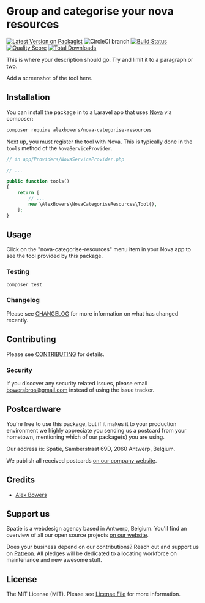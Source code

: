 # Group and categorise your nova resources

[![Latest Version on Packagist](https://img.shields.io/packagist/v/alexbowers/nova-categorise-resources.svg?style=flat-square)](https://packagist.org/packages/alexbowers/nova-categorise-resources)
![CircleCI branch](https://img.shields.io/circleci/project/github/alexbowers/nova-categorise-resources/master.svg?style=flat-square)
[![Build Status](https://img.shields.io/travis/alexbowers/nova-categorise-resources/master.svg?style=flat-square)](https://travis-ci.org/alexbowers/nova-categorise-resources)
[![Quality Score](https://img.shields.io/scrutinizer/g/alexbowers/nova-categorise-resources.svg?style=flat-square)](https://scrutinizer-ci.com/g/alexbowers/nova-categorise-resources)
[![Total Downloads](https://img.shields.io/packagist/dt/alexbowers/nova-categorise-resources.svg?style=flat-square)](https://packagist.org/packages/alexbowers/nova-categorise-resources)


This is where your description should go. Try and limit it to a paragraph or two.

Add a screenshot of the tool here.

## Installation

You can install the package in to a Laravel app that uses [Nova](https://nova.laravel.com) via composer:

```bash
composer require alexbowers/nova-categorise-resources
```

Next up, you must register the tool with Nova. This is typically done in the `tools` method of the `NovaServiceProvider`.

```php
// in app/Providers/NovaServiceProvider.php

// ...

public function tools()
{
    return [
        // ...
        new \AlexBowers\NovaCategoriseResources\Tool(),
    ];
}
```

## Usage

Click on the "nova-categorise-resources" menu item in your Nova app to see the tool provided by this package.

### Testing

``` bash
composer test
```

### Changelog

Please see [CHANGELOG](CHANGELOG.md) for more information on what has changed recently.

## Contributing

Please see [CONTRIBUTING](CONTRIBUTING.md) for details.

### Security

If you discover any security related issues, please email bowersbros@gmail.com instead of using the issue tracker.

## Postcardware

You're free to use this package, but if it makes it to your production environment we highly appreciate you sending us a postcard from your hometown, mentioning which of our package(s) you are using.

Our address is: Spatie, Samberstraat 69D, 2060 Antwerp, Belgium.

We publish all received postcards [on our company website](https://spatie.be/en/opensource/postcards).

## Credits

- [Alex Bowers](https://github.com/alexbowers)

## Support us

Spatie is a webdesign agency based in Antwerp, Belgium. You'll find an overview of all our open source projects [on our website](https://spatie.be/opensource).

Does your business depend on our contributions? Reach out and support us on [Patreon](https://www.patreon.com/spatie). 
All pledges will be dedicated to allocating workforce on maintenance and new awesome stuff.

## License

The MIT License (MIT). Please see [License File](LICENSE.md) for more information.
